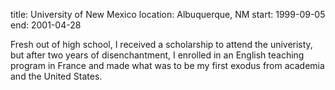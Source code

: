 title: University of New Mexico
location: Albuquerque, NM
start: 1999-09-05
end: 2001-04-28

Fresh out of high school, I received a scholarship to attend the univeristy, but after two years of disenchantment, I enrolled in an English teaching program in France and made what was to be my first exodus from academia and the United States.

